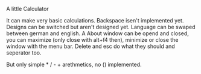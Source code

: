 A little Calculator

It can make very basic calculations. Backspace isen't implemented yet.
Designs can be switched but aren't designed yet. 
Language can be swaped between german and english.
A About window can be opend and closed, you can maximize (only close with alt+f4 then),
minimize or close the window with the menu bar. 
Delete and esc do what they should and seperator too. 

But only simple * / - + arethmetics, no () implemented. 